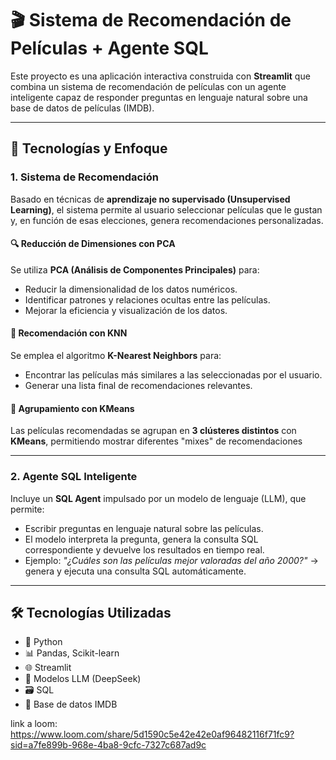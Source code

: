 # 🎬 Sistema de Recomendación de Películas + Agente SQL

Este proyecto es una aplicación interactiva construida con **Streamlit** que combina un sistema de recomendación de películas con un agente inteligente capaz de responder preguntas en lenguaje natural sobre una base de datos de películas (IMDB).

---

## 🧠 Tecnologías y Enfoque

### 1. Sistema de Recomendación
Basado en técnicas de **aprendizaje no supervisado (Unsupervised Learning)**, el sistema permite al usuario seleccionar películas que le gustan y, en función de esas elecciones, genera recomendaciones personalizadas.

#### 🔍 Reducción de Dimensiones con PCA
Se utiliza **PCA (Análisis de Componentes Principales)** para:
- Reducir la dimensionalidad de los datos numéricos.
- Identificar patrones y relaciones ocultas entre las películas.
- Mejorar la eficiencia y visualización de los datos.

#### 🤝 Recomendación con KNN
Se emplea el algoritmo **K-Nearest Neighbors** para:
- Encontrar las películas más similares a las seleccionadas por el usuario.
- Generar una lista final de recomendaciones relevantes.

#### 🎯 Agrupamiento con KMeans
Las películas recomendadas se agrupan en **3 clústeres distintos** con **KMeans**, permitiendo mostrar diferentes "mixes" de recomendaciones

---

### 2. Agente SQL Inteligente
Incluye un **SQL Agent** impulsado por un modelo de lenguaje (LLM), que permite:
- Escribir preguntas en lenguaje natural sobre las películas.
- El modelo interpreta la pregunta, genera la consulta SQL correspondiente y devuelve los resultados en tiempo real.
- Ejemplo:
  _"¿Cuáles son las películas mejor valoradas del año 2000?"_ → genera y ejecuta una consulta SQL automáticamente.

---

## 🛠️ Tecnologías Utilizadas

- 🐍 Python
- 📊 Pandas, Scikit-learn
- 🌐 Streamlit
- 🧠 Modelos LLM (DeepSeek)
- 🗃️ SQL
- 📁 Base de datos IMDB

link a loom:
https://www.loom.com/share/5d1590c5e42e42e0af96482116f71fc9?sid=a7fe899b-968e-4ba8-9cfc-7327c687ad9c
